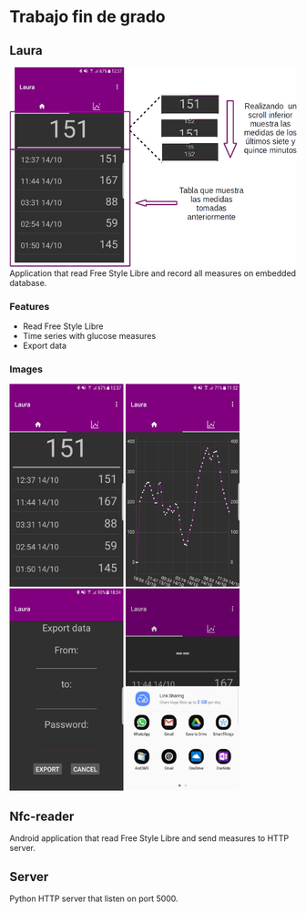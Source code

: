 # Trabajo fin de grado
## Laura
<img src="images/home_explained.jpeg" alt="Explicación pantalla principal"/>
Application that read Free Style Libre and record all measures on embedded database.

### Features
- Read Free Style Libre
- Time series with glucose measures
- Export data

### Images
<img src="images/home_1.jpeg" alt="Pantalla principal" width="200"/>
<img src="images/chart.jpeg" alt="Gráfica" width="200"/>
<img src="images/export_data_1.jpeg" alt="Pantalla Principal" width="200"/>
<img src="images/export_data_2.jpeg" alt="Pantalla Principal" width="200"/>

## Nfc-reader

Android application that read Free Style Libre and send measures to HTTP server.

## Server

Python HTTP server that listen on port 5000.
